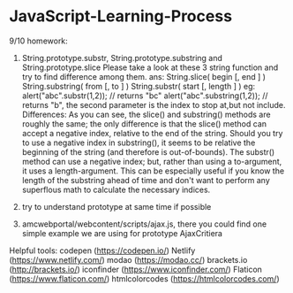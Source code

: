 # JavaScript-Learning-Process
9/10 homework:
  1. String.prototype.substr, String.prototype.substring and String.prototype.slice
     Please take a look at these 3 string function and try to find difference among them.
  ans:
      String.slice( begin [, end ] )
      String.substring( from [, to ] )
      String.substr( start [, length ] )
  eg:
     alert("abc".substr(1,2)); // returns "bc"
     alert("abc".substring(1,2)); // returns "b", the second parameter is the index to stop at,but not include.
  Differences:
  As you can see, the slice() and substring() methods are roughly the same; the only difference is that the slice() method can accept a negative index, relative to the end of the string. Should you try to use a negative index in substring(), it seems to be relative the beginning of the string (and therefore is out-of-bounds).
  The substr() method can use a negative index; but, rather than using a to-argument, it uses a length-argument. This can be especially useful if you know the length of the substring ahead of time and don't want to perform any superflous math to calculate the necessary indices.
     
  2. try to understand prototype at same time if possible
  
  3. amcwebportal/webcontent/scripts/ajax.js, there you could find one simple example we are using for prototype
     AjaxCritiera 
     
Helpful tools:
  codepen (https://codepen.io/)
  Netlify (https://www.netlify.com/)
  modao   (https://modao.cc/)
  brackets.io (http://brackets.io/)
  iconfinder  (https://www.iconfinder.com/)
  Flaticon    (https://www.flaticon.com/)
  htmlcolorcodes  (https://htmlcolorcodes.com/)
 
